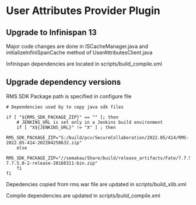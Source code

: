 # User Attributes Provider Plugin

## Upgrade to Infinispan 13
Major code changes are done in ISCacheManager.java and initializeInfiniSpanCache method of UserAttributesClient.java

Infinispan dependencies are located in scripts/build_compile.xml

## Upgrade dependency versions
RMS SDK Package path is specified in configure file

```
# Dependencies used by to copy java sdk files

if [ "${RMS_SDK_PACKAGE_ZIP}" == "" ]; then
	# JENKINS_URL is set only in a Jenkins build environment
	if [ "X${JENKINS_URL}" != "X" ] ; then
		RMS_SDK_PACKAGE_ZIP="S:/build/pcv/SecureCollaboration/2022.05/414/RMS-2022.05-414-202204250632.zip"
	else
		RMS_SDK_PACKAGE_ZIP="//semakau/Share/build/release_artifacts/Fate/7.7.5.0/2/fate-7.7.5.0-2-release-20160311-bin.zip"
	fi
fi
```

Depedencies copied from rms.war file are updated in scripts/build_xlib.xml

Compile dependencies are updated in scripts/build_compile.xml